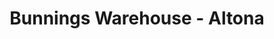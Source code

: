 ---
title: "Bunnings Warehouse - Altona"
url: /altona/bunnings-warehouse-altona/
shop: doityourself
---
